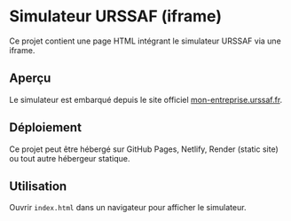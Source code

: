 # Simulateur URSSAF (iframe)

Ce projet contient une page HTML intégrant le simulateur URSSAF via une iframe.

## Aperçu

Le simulateur est embarqué depuis le site officiel [mon-entreprise.urssaf.fr](https://mon-entreprise.urssaf.fr/simulateurs/auto-entrepreneur).

## Déploiement

Ce projet peut être hébergé sur GitHub Pages, Netlify, Render (static site) ou tout autre hébergeur statique.

## Utilisation

Ouvrir `index.html` dans un navigateur pour afficher le simulateur.
